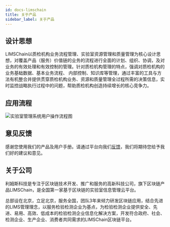 ```yaml
---
id: docs-limschain
title: 关于产品
sidebar_label: 关于产品
---
```


## 设计思想

LIMSChain以质检机构业务流程管理、实验室资源管理和质量管理为核心设计思想，对覆盖产品（服务）价值链的业务的流程进行全面的计划、组织、协调，及对业务的有效处理和有效控制的管理。针对质检机构管理的特点，强调对质检机构的业务基础数据、基本业务流程、 内部控制、知识库等管理，通过丰富的工具与方法有机整合并提供贯穿质检机构业务、资源和质量管理全过程所需的决策信息，实时监控战略执行过程中的问题，帮助质检机构创造持续增长的核心竞争力。

## 应用流程

![实验室管理系统用户操作流程图](http://datmfiles.ebookchain.org/1FFfxFxW6BKLIMSChain%E6%BC%94%E7%A4%BA%E6%B5%81%E7%A8%8B%E5%9B%BE.png "")

## 意见反馈

感谢您使用我们的产品及用户手册。请通过平台向我们[反馈](http://LIMSChain.com/ "用户意见反馈")，我们将期待您给予我们好的建议和意见。

## 关于公司

利姆斯科技是专注于区块链技术开发、推广和服务的高新科技公司，旗下区块链产品LIMSChain，是全国第一家基于区块链的实验室信息管理云平台。

总部设在北京，立足北京，服务全国，团队3年来倾力研发区块链应用，结合先进的LIMS管理理念，以服务检验检测企业为基点，为检验检测企业提供安全、先进、易用、高效、低成本的检验检测企业信息化解决方案，开发符合政府、社会、检测企业、生产企业、消费者共同需求的LIMSChain区块链平台。

